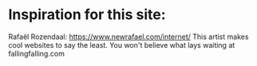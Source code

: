 # Inspiration for this site:
Rafaël Rozendaal: https://www.newrafael.com/internet/
This artist makes cool websites to say the least.
You won't believe what lays waiting at fallingfalling.com

